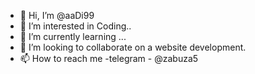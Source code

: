 - 👋 Hi, I’m @aaDi99
- 👀 I’m interested in Coding..
- 🌱 I’m currently learning ...
- 💞️ I’m looking to collaborate on a website development.
- 📫 How to reach me -telegram - @zabuza5

<!---
aaDi99/aaDi99 is a ✨ special ✨ repository because its `README.md` (this file) appears on your GitHub profile.
You can click the Preview link to take a look at your changes.
--->
